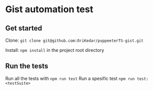 # Gist automation test

## Get started
 
Clone: `git clone git@github.com:OriKedar/puppeeterTS-gist.git`

Install: `npm install` in the project root directory

## Run the tests

Run all the tests with `npm run test`
Run a spesific test  `npm run test:<testSuite>`